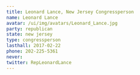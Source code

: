 ```yaml
---
title: Leonard Lance, New Jersey Congressperson
name: Leonard Lance
avatar: /ui/img/avatars/Leonard_Lance.jpg
party: republican
state: new jersey
type: congressperson
lasthall: 2017-02-22
phone: 202-225-5361
never: 
twitter: RepLeonardLance
---
```

